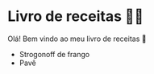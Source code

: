 # Livro de receitas :man_cook:

Olá! Bem vindo ao meu livro de receitas :bread:

* Strogonoff de frango
* Pavê